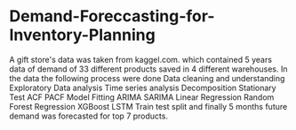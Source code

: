 # Demand-Foreccasting-for-Inventory-Planning
A gift store's data was taken from kaggel.com. which contained 5 years data of demand of 33 different products saved in 4 different warehouses. In the data the following process were done
  Data cleaning and understanding
  Exploratory Data analysis
  Time series analysis
    Decomposition
    Stationary Test
    ACF
    PACF
  Model Fitting
    ARIMA
    SARIMA
    Linear Regression
    Random Forest Regression
    XGBoost
    LSTM
  Train test split
and finally 5 months future demand was forecasted for top 7 products.
